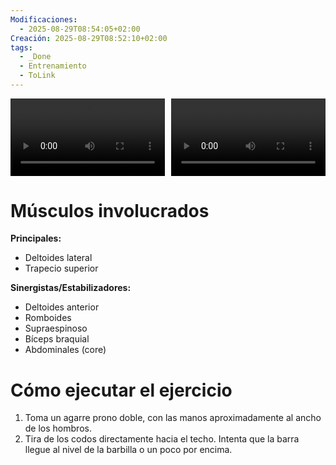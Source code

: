 ```yaml
---
Modificaciones:
  - 2025-08-29T08:54:05+02:00
Creación: 2025-08-29T08:52:10+02:00
tags:
  - _Done
  - Entrenamiento
  - ToLink
---
```


<div style="display: grid; grid-template-columns: 1fr 1fr; gap: 10px; width: 100%;">
  <video src="Barbell-barbell-upright-row-front.mp4" controls style="width: 100%;"></video>
  <video src="Barbell-barbell-upright-row-side.mp4" controls style="width: 100%;"></video>
</div>

 # Músculos involucrados
**Principales:**
* Deltoides lateral
* Trapecio superior

**Sinergistas/Estabilizadores:**
* Deltoides anterior
* Romboides
* Supraespinoso
* Bíceps braquial
* Abdominales (core)
 
 # Cómo ejecutar el ejercicio
1. Toma un agarre prono doble, con las manos aproximadamente al ancho de los hombros.
2. Tira de los codos directamente hacia el techo. Intenta que la barra llegue al nivel de la barbilla o un poco por encima.